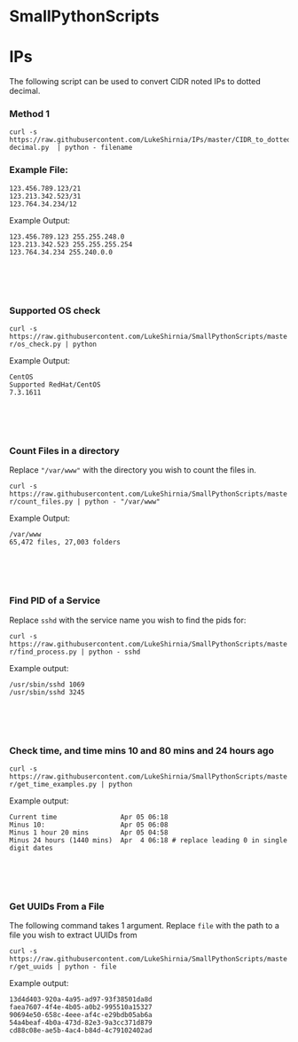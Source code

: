# SmallPythonScripts


# IPs
The following script can be used to convert CIDR noted IPs to dotted decimal. 


### Method 1
```
curl -s https://raw.githubusercontent.com/LukeShirnia/IPs/master/CIDR_to_dotted-decimal.py  | python - filename
```

### Example File:

```
123.456.789.123/21
123.213.342.523/31
123.764.34.234/12
```


Example Output:

```
123.456.789.123 255.255.248.0
123.213.342.523 255.255.255.254
123.764.34.234 255.240.0.0
```

<br />

<br />

<br />


### Supported OS check


`curl -s https://raw.githubusercontent.com/LukeShirnia/SmallPythonScripts/master/os_check.py | python`


Example Output:
```
CentOS
Supported RedHat/CentOS
7.3.1611
```

<br />

<br />

<br />


### Count Files in a directory
Replace `"/var/www"` with the directory you wish to count the files in. 

`curl -s https://raw.githubusercontent.com/LukeShirnia/SmallPythonScripts/master/count_files.py | python - "/var/www"`

Example Output:

```
/var/www
65,472 files, 27,003 folders
```
<br />

<br />

<br />

### Find PID of a Service

Replace `sshd` with the service name you wish to find the pids for:
 
`curl -s https://raw.githubusercontent.com/LukeShirnia/SmallPythonScripts/master/find_process.py | python - sshd`

Example output:

```
/usr/sbin/sshd 1069
/usr/sbin/sshd 3245
```


<br />

<br />

<br />

### Check time, and time mins 10 and 80 mins and 24 hours ago

`curl -s https://raw.githubusercontent.com/LukeShirnia/SmallPythonScripts/master/get_time_examples.py | python`


Example output:

```
Current time                Apr 05 06:18
Minus 10:                   Apr 05 06:08
Minus 1 hour 20 mins        Apr 05 04:58
Minus 24 hours (1440 mins)  Apr  4 06:18 # replace leading 0 in single digit dates
```
<br />

<br />

<br />

### Get UUIDs From a File

The following command takes 1 argument. Replace `file` with the path to a file you wish to extract UUIDs from

`curl -s https://raw.githubusercontent.com/LukeShirnia/SmallPythonScripts/master/get_uuids | python - file`

Example output:

```
13d4d403-920a-4a95-ad97-93f38501da8d
faea7607-4f4e-4b05-a0b2-995510a15327
90694e50-658c-4eee-af4c-e29bdb05ab6a
54a4beaf-4b0a-473d-82e3-9a3cc371d879
cd88c08e-ae5b-4ac4-b84d-4c79102402ad
```
